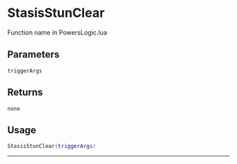 # StasisStunClear
Function name in PowersLogic.lua
## Parameters
`triggerArgs`
## Returns
`none`
## Usage
```lua
StasisStunClear(triggerArgs)
```
---

